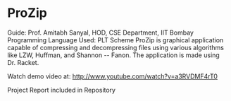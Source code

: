ProZip
======
Guide: Prof. Amitabh Sanyal, HOD, CSE Department, IIT Bombay
Programming Language Used: PLT Scheme 
ProZip is graphical application capable of compressing and decompressing files using various algorithms like LZW, Huffman, and Shannon -- Fanon.
The application is made using Dr. Racket.

Watch demo video at: http://www.youtube.com/watch?v=a3RVDMF4rT0

Project Report included in Repository
